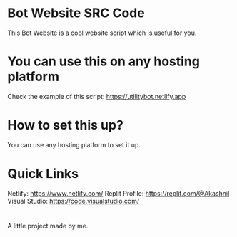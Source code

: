 # Bot Website SRC Code

This Bot Website is a cool website script which is useful for you.

# You can use this on any hosting platform

Check the example of this script: https://utilitybot.netlify.app

# How to set this up?
You can use any hosting platform to set it up.

# Quick Links
Netlify: https://www.netlify.com/
Replit Profile: https://replit.com/@Akashnil
Visual Studio: https://code.visualstudio.com/

# 
A little project made by me.
#
